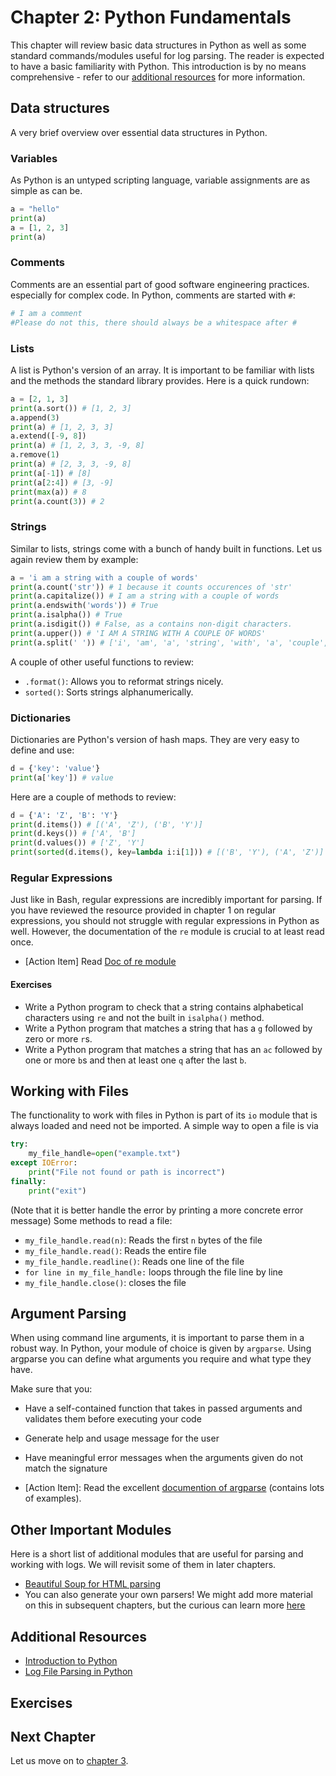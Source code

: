 # Chapter 2: Python Fundamentals

This chapter will review basic data structures in Python as well as some standard commands/modules useful for log parsing. The reader is expected to have a basic familiarity with Python.
This introduction is by no means comprehensive - refer to our [additional resources](#additional-resources) for more information.

## Data structures
A very brief overview over essential data structures in Python.  
### Variables
As Python is an untyped scripting language, variable assignments are as simple as can be.

```Python
a = "hello"
print(a)
a = [1, 2, 3]
print(a)
```


### Comments
Comments are an essential part of good software engineering practices. especially for complex code.
In Python, comments are started with `#`:

```Python
# I am a comment
#Please do not this, there should always be a whitespace after #
```
### Lists
A list is Python's version of an array. It is important to be familiar with lists and the methods the standard library provides. Here is a quick rundown:
```Python
a = [2, 1, 3]
print(a.sort()) # [1, 2, 3]
a.append(3)
print(a) # [1, 2, 3, 3]
a.extend([-9, 8])
print(a) # [1, 2, 3, 3, -9, 8]
a.remove(1)
print(a) # [2, 3, 3, -9, 8]
print(a[-1]) # [8]
print(a[2:4]) # [3, -9]
print(max(a)) # 8
print(a.count(3)) # 2
```
### Strings
Similar to lists, strings come with a bunch of handy built in functions. Let us again review them by example:
```Python
a = 'i am a string with a couple of words'
print(a.count('str')) # 1 because it counts occurences of 'str'
print(a.capitalize()) # I am a string with a couple of words
print(a.endswith('words')) # True
print(a.isalpha()) # True
print(a.isdigit()) # False, as a contains non-digit characters.
print(a.upper()) # 'I AM A STRING WITH A COUPLE OF WORDS'
print(a.split(' ')) # ['i', 'am', 'a', 'string', 'with', 'a', 'couple', 'of', 'words']

```
A couple of other useful functions to review:
- `.format()`: Allows you to reformat strings nicely.
- `sorted()`: Sorts strings alphanumerically.
### Dictionaries
Dictionaries are Python's version of hash maps. They are very easy to define and use:
```Python
d = {'key': 'value'}
print(a['key']) # value
```
Here are a couple of methods to review:
```Python
d = {'A': 'Z', 'B': 'Y'}
print(d.items()) # [('A', 'Z'), ('B', 'Y')]
print(d.keys()) # ['A', 'B']
print(d.values()) # ['Z', 'Y']
print(sorted(d.items(), key=lambda i:i[1])) # [('B', 'Y'), ('A', 'Z')]

```
### Regular Expressions
Just like in Bash, regular expressions are incredibly important for parsing.
If you have reviewed the resource provided in chapter 1 on regular expressions, you should not struggle with regular expressions in Python as well.
However, the documentation of the `re` module is crucial to at least read once.

- [Action Item] Read [Doc of re module](https://docs.python.org/3/howto/regex.html)


#### Exercises
-  Write a Python program to check that a string contains alphabetical characters using `re` and not the built in `isalpha()` method.
- Write a Python program that matches a string that has a `g` followed by zero or more `r`s.
- Write a Python program that matches a string that has an `ac` followed by one or more `b`s and then at least one `q` after the last `b`.


## Working with Files
The functionality to work with files in Python is part of its `io` module that is always loaded and need not be imported.
A simple way to open a file is via
```Python
try:
    my_file_handle=open("example.txt")
except IOError:
    print("File not found or path is incorrect")
finally:
    print("exit")
```
(Note that it is better handle the error by printing a more concrete error message)
Some methods to read a file:
- `my_file_handle.read(n)`: Reads the first `n` bytes of  the file
- `my_file_handle.read()`: Reads the entire file
- `my_file_handle.readline()`: Reads one line of the file
- `for line in my_file_handle:` loops through the file line by line
- `my_file_handle.close()`: closes the file
## Argument Parsing
When using command line arguments, it is important to parse them in a robust way. In Python, your module of choice is given by `argparse`. Using argparse you can define what arguments you require and what type they have.

Make sure that you:
- Have a self-contained function that takes in passed arguments and validates them before executing your code
- Generate help and usage message for the user
- Have meaningful error messages when the arguments given do not match the signature

- [Action Item]: Read the excellent [documention of argparse](https://docs.python.org/3.7/howto/argparse.html) (contains lots of examples).

## Other Important Modules
Here is a short list of additional modules that are useful for parsing and working with logs. We will revisit some of them in later chapters.
- [Beautiful Soup for HTML parsing](https://www.crummy.com/software/BeautifulSoup/bs4/doc/)
- You can also generate your own parsers! We might add more material on this in subsequent chapters, but the curious can learn more [here](https://tomassetti.me/parsing-in-python/#parserGenerators)
## Additional Resources
- [Introduction to Python](https://www.geeksforgeeks.org/python-language-introduction/)
- [Log File Parsing in Python](https://pythonicways.wordpress.com/2016/12/20/log-file-parsing-in-python/)
## Exercises
## Next Chapter
Let us move on to [chapter 3](https://github.com/InsightDataScience/Parsing-Workshop/tree/master/chapter3).
